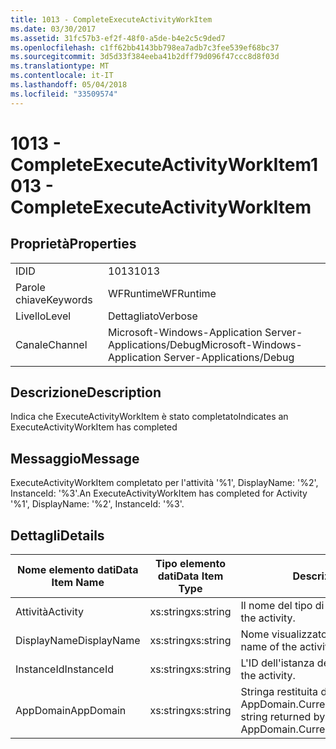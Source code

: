 ```yaml
---
title: 1013 - CompleteExecuteActivityWorkItem
ms.date: 03/30/2017
ms.assetid: 31fc57b3-ef2f-48f0-a5de-b4e2c5c9ded7
ms.openlocfilehash: c1ff62bb4143bb798ea7adb7c3fee539ef68bc37
ms.sourcegitcommit: 3d5d33f384eeba41b2dff79d096f47ccc8d8f03d
ms.translationtype: MT
ms.contentlocale: it-IT
ms.lasthandoff: 05/04/2018
ms.locfileid: "33509574"
---
```

# <a name="1013---completeexecuteactivityworkitem"></a><span data-ttu-id="1239c-102">1013 - CompleteExecuteActivityWorkItem</span><span class="sxs-lookup"><span data-stu-id="1239c-102">1013 - CompleteExecuteActivityWorkItem</span></span>
## <a name="properties"></a><span data-ttu-id="1239c-103">Proprietà</span><span class="sxs-lookup"><span data-stu-id="1239c-103">Properties</span></span>  
  
|||  
|-|-|  
|<span data-ttu-id="1239c-104">ID</span><span class="sxs-lookup"><span data-stu-id="1239c-104">ID</span></span>|<span data-ttu-id="1239c-105">1013</span><span class="sxs-lookup"><span data-stu-id="1239c-105">1013</span></span>|  
|<span data-ttu-id="1239c-106">Parole chiave</span><span class="sxs-lookup"><span data-stu-id="1239c-106">Keywords</span></span>|<span data-ttu-id="1239c-107">WFRuntime</span><span class="sxs-lookup"><span data-stu-id="1239c-107">WFRuntime</span></span>|  
|<span data-ttu-id="1239c-108">Livello</span><span class="sxs-lookup"><span data-stu-id="1239c-108">Level</span></span>|<span data-ttu-id="1239c-109">Dettagliato</span><span class="sxs-lookup"><span data-stu-id="1239c-109">Verbose</span></span>|  
|<span data-ttu-id="1239c-110">Canale</span><span class="sxs-lookup"><span data-stu-id="1239c-110">Channel</span></span>|<span data-ttu-id="1239c-111">Microsoft-Windows-Application Server-Applications/Debug</span><span class="sxs-lookup"><span data-stu-id="1239c-111">Microsoft-Windows-Application Server-Applications/Debug</span></span>|  
  
## <a name="description"></a><span data-ttu-id="1239c-112">Descrizione</span><span class="sxs-lookup"><span data-stu-id="1239c-112">Description</span></span>  
 <span data-ttu-id="1239c-113">Indica che ExecuteActivityWorkItem è stato completato</span><span class="sxs-lookup"><span data-stu-id="1239c-113">Indicates an ExecuteActivityWorkItem has completed</span></span>  
  
## <a name="message"></a><span data-ttu-id="1239c-114">Messaggio</span><span class="sxs-lookup"><span data-stu-id="1239c-114">Message</span></span>  
 <span data-ttu-id="1239c-115">ExecuteActivityWorkItem completato per l'attività '%1', DisplayName: '%2', InstanceId: '%3'.</span><span class="sxs-lookup"><span data-stu-id="1239c-115">An ExecuteActivityWorkItem has completed for Activity '%1', DisplayName: '%2', InstanceId: '%3'.</span></span>  
  
## <a name="details"></a><span data-ttu-id="1239c-116">Dettagli</span><span class="sxs-lookup"><span data-stu-id="1239c-116">Details</span></span>  
  
|<span data-ttu-id="1239c-117">Nome elemento dati</span><span class="sxs-lookup"><span data-stu-id="1239c-117">Data Item Name</span></span>|<span data-ttu-id="1239c-118">Tipo elemento dati</span><span class="sxs-lookup"><span data-stu-id="1239c-118">Data Item Type</span></span>|<span data-ttu-id="1239c-119">Descrizione</span><span class="sxs-lookup"><span data-stu-id="1239c-119">Description</span></span>|  
|--------------------|--------------------|-----------------|  
|<span data-ttu-id="1239c-120">Attività</span><span class="sxs-lookup"><span data-stu-id="1239c-120">Activity</span></span>|<span data-ttu-id="1239c-121">xs:string</span><span class="sxs-lookup"><span data-stu-id="1239c-121">xs:string</span></span>|<span data-ttu-id="1239c-122">Il nome del tipo di attività.</span><span class="sxs-lookup"><span data-stu-id="1239c-122">The type name of the activity.</span></span>|  
|<span data-ttu-id="1239c-123">DisplayName</span><span class="sxs-lookup"><span data-stu-id="1239c-123">DisplayName</span></span>|<span data-ttu-id="1239c-124">xs:string</span><span class="sxs-lookup"><span data-stu-id="1239c-124">xs:string</span></span>|<span data-ttu-id="1239c-125">Nome visualizzato dell'attività.</span><span class="sxs-lookup"><span data-stu-id="1239c-125">The display name of the activity.</span></span>|  
|<span data-ttu-id="1239c-126">InstanceId</span><span class="sxs-lookup"><span data-stu-id="1239c-126">InstanceId</span></span>|<span data-ttu-id="1239c-127">xs:string</span><span class="sxs-lookup"><span data-stu-id="1239c-127">xs:string</span></span>|<span data-ttu-id="1239c-128">L'ID dell'istanza dell'attività.</span><span class="sxs-lookup"><span data-stu-id="1239c-128">The instance id of the activity.</span></span>|  
|<span data-ttu-id="1239c-129">AppDomain</span><span class="sxs-lookup"><span data-stu-id="1239c-129">AppDomain</span></span>|<span data-ttu-id="1239c-130">xs:string</span><span class="sxs-lookup"><span data-stu-id="1239c-130">xs:string</span></span>|<span data-ttu-id="1239c-131">Stringa restituita da AppDomain.CurrentDomain.FriendlyName.</span><span class="sxs-lookup"><span data-stu-id="1239c-131">The string returned by AppDomain.CurrentDomain.FriendlyName.</span></span>|
